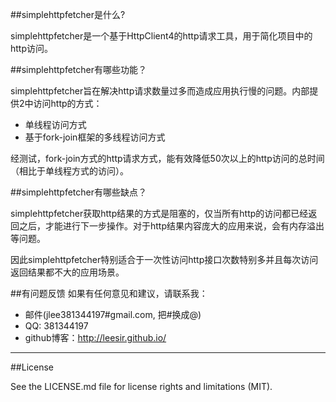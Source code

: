 ##simplehttpfetcher是什么?

simplehttpfetcher是一个基于HttpClient4的http请求工具，用于简化项目中的http访问。

##simplehttpfetcher有哪些功能？

simplehttpfetcher旨在解决http请求数量过多而造成应用执行慢的问题。内部提供2中访问http的方式：

* 单线程访问方式
* 基于fork-join框架的多线程访问方式

经测试，fork-join方式的http请求方式，能有效降低50次以上的http访问的总时间（相比于单线程方式的访问）。

##simplehttpfetcher有哪些缺点？

simplehttpfetcher获取http结果的方式是阻塞的，仅当所有http的访问都已经返回之后，才能进行下一步操作。对于http结果内容庞大的应用来说，会有内存溢出等问题。

因此simplehttpfetcher特别适合于一次性访问http接口次数特别多并且每次访问返回结果都不大的应用场景。

##有问题反馈
如果有任何意见和建议，请联系我：

* 邮件(jlee381344197#gmail.com, 把#换成@)
* QQ: 381344197
* github博客：http://leesir.github.io/

***

##License

See the LICENSE.md file for license rights and limitations (MIT).
